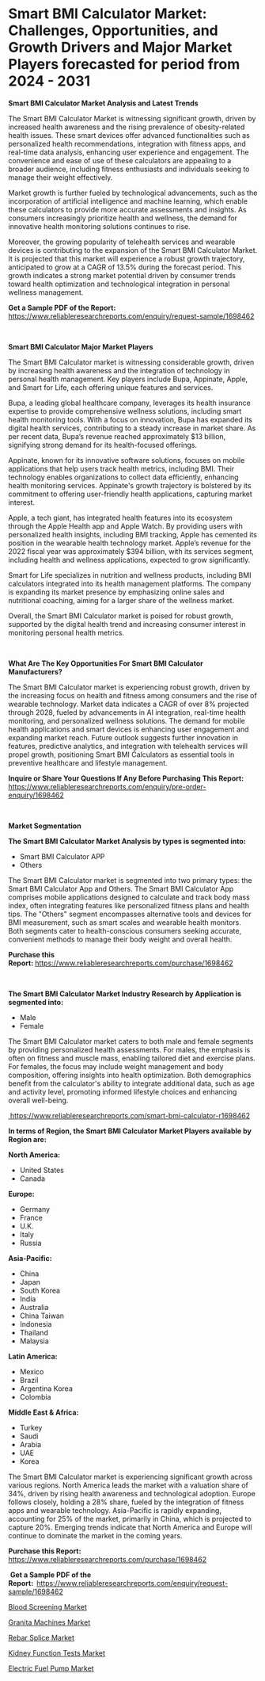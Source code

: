<p><h1>Smart BMI Calculator Market: Challenges, Opportunities, and Growth Drivers and Major Market Players forecasted for period from 2024 - 2031</h1></p><p><strong>Smart BMI Calculator Market Analysis and Latest Trends</strong></p>
<p><p>The Smart BMI Calculator Market is witnessing significant growth, driven by increased health awareness and the rising prevalence of obesity-related health issues. These smart devices offer advanced functionalities such as personalized health recommendations, integration with fitness apps, and real-time data analysis, enhancing user experience and engagement. The convenience and ease of use of these calculators are appealing to a broader audience, including fitness enthusiasts and individuals seeking to manage their weight effectively.</p><p>Market growth is further fueled by technological advancements, such as the incorporation of artificial intelligence and machine learning, which enable these calculators to provide more accurate assessments and insights. As consumers increasingly prioritize health and wellness, the demand for innovative health monitoring solutions continues to rise.</p><p>Moreover, the growing popularity of telehealth services and wearable devices is contributing to the expansion of the Smart BMI Calculator Market. It is projected that this market will experience a robust growth trajectory, anticipated to grow at a CAGR of 13.5% during the forecast period. This growth indicates a strong market potential driven by consumer trends toward health optimization and technological integration in personal wellness management.</p></p>
<p><strong>Get a Sample PDF of the Report:&nbsp;</strong> <a href="https://www.reliableresearchreports.com/enquiry/request-sample/1698462?utm_campaign=28&utm_medium=2&utm_source=Github&utm_content=ia&utm_term=20102024&utm_id=smart-bmi-calculator">https://www.reliableresearchreports.com/enquiry/request-sample/1698462</a></p>
<p>&nbsp;</p>
<p><strong>Smart BMI Calculator Major Market Players</strong></p>
<p><p>The Smart BMI Calculator market is witnessing considerable growth, driven by increasing health awareness and the integration of technology in personal health management. Key players include Bupa, Appinate, Apple, and Smart for Life, each offering unique features and services.</p><p>Bupa, a leading global healthcare company, leverages its health insurance expertise to provide comprehensive wellness solutions, including smart health monitoring tools. With a focus on innovation, Bupa has expanded its digital health services, contributing to a steady increase in market share. As per recent data, Bupa’s revenue reached approximately $13 billion, signifying strong demand for its health-focused offerings.</p><p>Appinate, known for its innovative software solutions, focuses on mobile applications that help users track health metrics, including BMI. Their technology enables organizations to collect data efficiently, enhancing health monitoring services. Appinate's growth trajectory is bolstered by its commitment to offering user-friendly health applications, capturing market interest.</p><p>Apple, a tech giant, has integrated health features into its ecosystem through the Apple Health app and Apple Watch. By providing users with personalized health insights, including BMI tracking, Apple has cemented its position in the wearable health technology market. Apple’s revenue for the 2022 fiscal year was approximately $394 billion, with its services segment, including health and wellness applications, expected to grow significantly.</p><p>Smart for Life specializes in nutrition and wellness products, including BMI calculators integrated into its health management platforms. The company is expanding its market presence by emphasizing online sales and nutritional coaching, aiming for a larger share of the wellness market.</p><p>Overall, the Smart BMI Calculator market is poised for robust growth, supported by the digital health trend and increasing consumer interest in monitoring personal health metrics.</p></p>
<p>&nbsp;</p>
<p><strong>What Are The Key Opportunities For Smart BMI Calculator Manufacturers?</strong></p>
<p><p>The Smart BMI Calculator market is experiencing robust growth, driven by the increasing focus on health and fitness among consumers and the rise of wearable technology. Market data indicates a CAGR of over 8% projected through 2028, fueled by advancements in AI integration, real-time health monitoring, and personalized wellness solutions. The demand for mobile health applications and smart devices is enhancing user engagement and expanding market reach. Future outlook suggests further innovation in features, predictive analytics, and integration with telehealth services will propel growth, positioning Smart BMI Calculators as essential tools in preventive healthcare and lifestyle management.</p></p>
<p><strong>Inquire or Share Your Questions If Any Before Purchasing This Report:</strong> <a href="https://www.reliableresearchreports.com/enquiry/pre-order-enquiry/1698462?utm_campaign=28&utm_medium=2&utm_source=Github&utm_content=ia&utm_term=20102024&utm_id=smart-bmi-calculator">https://www.reliableresearchreports.com/enquiry/pre-order-enquiry/1698462</a></p>
<p>&nbsp;</p>
<p><strong>Market Segmentation</strong></p>
<p><strong>The Smart BMI Calculator Market Analysis by types is segmented into:</strong></p>
<p><ul><li>Smart BMI Calculator APP</li><li>Others</li></ul></p>
<p><p>The Smart BMI Calculator market is segmented into two primary types: the Smart BMI Calculator App and Others. The Smart BMI Calculator App comprises mobile applications designed to calculate and track body mass index, often integrating features like personalized fitness plans and health tips. The "Others" segment encompasses alternative tools and devices for BMI measurement, such as smart scales and wearable health monitors. Both segments cater to health-conscious consumers seeking accurate, convenient methods to manage their body weight and overall health.</p></p>
<p><strong>Purchase this Report:&nbsp;</strong><a href="https://www.reliableresearchreports.com/purchase/1698462?utm_campaign=28&utm_medium=2&utm_source=Github&utm_content=ia&utm_term=20102024&utm_id=smart-bmi-calculator">https://www.reliableresearchreports.com/purchase/1698462</a></p>
<p>&nbsp;</p>
<p><strong>The Smart BMI Calculator Market Industry Research by Application is segmented into:</strong></p>
<p><ul><li>Male</li><li>Female</li></ul></p>
<p><p>The Smart BMI Calculator market caters to both male and female segments by providing personalized health assessments. For males, the emphasis is often on fitness and muscle mass, enabling tailored diet and exercise plans. For females, the focus may include weight management and body composition, offering insights into health optimization. Both demographics benefit from the calculator's ability to integrate additional data, such as age and activity level, promoting informed lifestyle choices and enhancing overall well-being.</p></p>
<p><a href="https://www.reliableresearchreports.com/smart-bmi-calculator-r1698462?utm_campaign=28&utm_medium=2&utm_source=Github&utm_content=ia&utm_term=20102024&utm_id=smart-bmi-calculator">&nbsp;https://www.reliableresearchreports.com/smart-bmi-calculator-r1698462</a></p>
<p><strong>In terms of Region, the Smart BMI Calculator Market Players available by Region are:</strong></p>
<p>
    <p> <strong> North America: </strong>
        <ul>
            <li>United States</li>
            <li>Canada</li>
        </ul>
        </p> 
    <p> <strong> Europe: </strong>
        <ul>
            <li>Germany</li>
            <li>France</li>
            <li>U.K.</li>
            <li>Italy</li>
            <li>Russia</li>
        </ul>
        </p> 
    <p> <strong> Asia-Pacific: </strong>
        <ul>
            <li>China</li>
            <li>Japan</li>
            <li>South Korea</li>
            <li>India</li>
            <li>Australia</li>
            <li>China Taiwan</li>
            <li>Indonesia</li>
            <li>Thailand</li>
            <li>Malaysia</li>
        </ul>
        </p> 
    <p> <strong> Latin America: </strong>
        <ul>
            <li>Mexico</li>
            <li>Brazil</li>
            <li>Argentina Korea</li>
            <li>Colombia</li>
        </ul>
        </p> 
    <p> <strong> Middle East & Africa: </strong>
        <ul>
            <li>Turkey</li>
            <li>Saudi</li>
            <li>Arabia</li>
            <li>UAE</li>
            <li>Korea</li>
        </ul>
    </p>
    </p>
<p><p>The Smart BMI Calculator market is experiencing significant growth across various regions. North America leads the market with a valuation share of 34%, driven by rising health awareness and technological adoption. Europe follows closely, holding a 28% share, fueled by the integration of fitness apps and wearable technology. Asia-Pacific is rapidly expanding, accounting for 25% of the market, primarily in China, which is projected to capture 20%. Emerging trends indicate that North America and Europe will continue to dominate the market in the coming years.</p></p>
<p><strong>Purchase this Report: </strong><a href="https://www.reliableresearchreports.com/purchase/1698462?utm_campaign=28&utm_medium=2&utm_source=Github&utm_content=ia&utm_term=20102024&utm_id=smart-bmi-calculator">https://www.reliableresearchreports.com/purchase/1698462</a></p>
<p>&nbsp;<strong>Get a Sample PDF of the Report:&nbsp;&nbsp;</strong><a href="https://www.reliableresearchreports.com/enquiry/request-sample/1698462?utm_campaign=28&utm_medium=2&utm_source=Github&utm_content=ia&utm_term=20102024&utm_id=smart-bmi-calculator">https://www.reliableresearchreports.com/enquiry/request-sample/1698462</a></p>
<p><strong></strong></p>
<p><p><a href="https://www.linkedin.com/pulse/global-blood-screening-market-size-trends-analysis-regional-pjwec?utm_campaign=28&utm_medium=2&utm_source=Github&utm_content=ia&utm_term=20102024&utm_id=smart-bmi-calculator">Blood Screening Market</a></p><p><a href="https://github.com/NathanColeman327/Market-Research-Report-List-1/blob/main/granita-machines-market.md?utm_campaign=28&utm_medium=2&utm_source=Github&utm_content=ia&utm_term=20102024&utm_id=smart-bmi-calculator">Granita Machines Market</a></p><p><a href="https://issuu.com/reportprime-2/docs/rebar-splice-market-size-2030.pptx_642dce1eab221f?utm_campaign=28&utm_medium=2&utm_source=Github&utm_content=ia&utm_term=20102024&utm_id=smart-bmi-calculator">Rebar Splice Market</a></p><p><a href="https://www.linkedin.com/pulse/regional-adaptations-global-kidney-function-tests-market-trends-7qkuc?utm_campaign=28&utm_medium=2&utm_source=Github&utm_content=ia&utm_term=20102024&utm_id=smart-bmi-calculator">Kidney Function Tests Market</a></p><p><a href="https://issuu.com/reportprime-2/docs/electric-fuel-pump-market-size-2030_94145b9283b483?utm_campaign=28&utm_medium=2&utm_source=Github&utm_content=ia&utm_term=20102024&utm_id=smart-bmi-calculator">Electric Fuel Pump Market</a></p></p>
